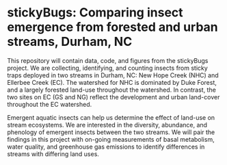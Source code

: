 # stickyBugs: Comparing insect emergence from forested and urban streams, Durham, NC

This repository will contain data, code, and figures from the stickyBugs project. We are collecting, identifying, and counting insects from sticky traps deployed in two streams in Durham, NC: New Hope Creek (NHC) and Ellerbee Creek (EC). The watershed for NHC is dominated by Duke Forest, and a largely forested land-use throughout the watershed. In contrast, the two sites on EC (GS and NG) reflect the development and urban land-cover throughout the EC watershed.

Emergent aquatic insects can help us determine the effect of land-use on stream ecosystems. We are interested in the diversity, abundance, and phenology of emergent insects between the two streams. We will pair the findings in this project with on-going measurements of basal metabolism, water quality, and greenhouse gas emissions to identify differences in streams with differing land uses.
